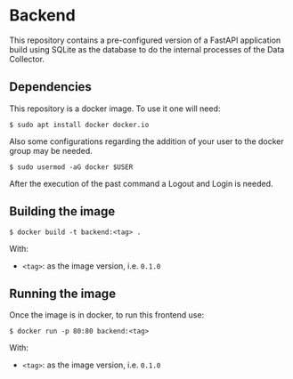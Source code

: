 # Backend
This repository contains a pre-configured version of a FastAPI application build using SQLite as the database to do the internal processes of the Data Collector.

## Dependencies
This repository is a docker image. To use it one will need:
```
$ sudo apt install docker docker.io
```
Also some configurations regarding the addition of your user to the docker group may be needed.
```
$ sudo usermod -aG docker $USER
```
After the execution of the past command a Logout and Login is needed.

## Building the image
```
$ docker build -t backend:<tag> .
```
With:
- `<tag>`: as the image version, i.e. `0.1.0`

## Running the image
Once the image is in docker, to run this frontend use:
```
$ docker run -p 80:80 backend:<tag>
```
With:
- `<tag>`: as the image version, i.e. `0.1.0`
